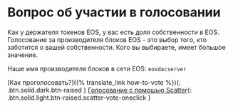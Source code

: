 **Вопрос** об участии в **голосовании**
===

Как у держателя токенов EOS, у вас есть доля собственности в EOS. Голосование за производителя блоков EOS - это выбор того, кто заботится о вашей собственности. Кого вы выбираете, имеет большое значение.

Наше имя производителя блоков в сети EOS: `eosdacserver`

[Как проголосовать?]({% translate_link how-to-vote %}){: .btn.solid.dark.btn-raised }
[Голосование с помощью Scatter](https://www.eosx.io/tools/vote/?voteTo=eosdacserver){: .btn.solid.light.btn-raised.scatter-vote-oneclick }

